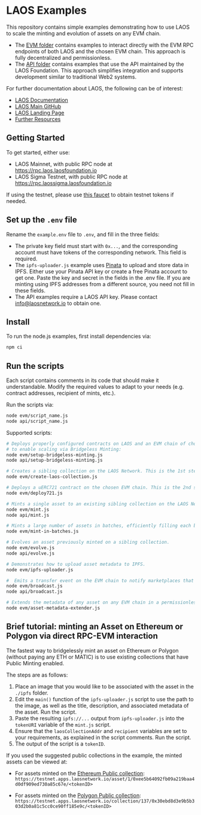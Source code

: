 # LAOS Examples

This repository contains simple examples demonstrating how to use LAOS to scale the minting and evolution of assets on any EVM chain.

* The [EVM folder](./evm) contains examples to interact directly with the EVM RPC endpoints of both LAOS and the chosen EVM chain. This approach is fully decentralized and permissionless.
* The [API folder](./api) contains examples that use the API maintained by the LAOS Foundation. This approach simplifies integration and supports development similar to traditional Web2 systems.

For further documentation about LAOS, the following can be of interest:

- [LAOS Documentation](https://docs.laosnetwork.io/)
- [LAOS Main GitHub](https://github.com/freeverseio/laos)
- [LAOS Landing Page](https://laosnetwork.io)
- [Further Resources](https://docs.laosnetwork.io/introduction/resources)

## Getting Started

To get started, either use:
* LAOS Mainnet, with public RPC node at https://rpc.laos.laosfoundation.io
* LAOS Sigma Testnet, with public RPC node at https://rpc.laossigma.laosfoundation.io

If using the testnet, please use [this faucet](https://testnet.apps.laosnetwork.io/faucet) to obtain testnet tokens if needed.

## Set up the `.env` file

Rename the `example.env` file to `.env`, and fill in the three fields:
* The private key field must start with `0x...`, and the corresponding account must have tokens of the corresponding network. This field is required.
* The `ipfs-uploader.js` example uses [Pinata](https://www.pinata.cloud/) to upload and store data in IPFS. Either use your Pinata API key or create a free Pinata account to get one. Paste the key and secret in the fields in the .env file. If you are minting using IPFS addresses from a different source, you need not fill in these fields.
* The API examples require a LAOS API key. Please contact info@laosnetwork.io to obtain one.

## Install

To run the node.js examples, first install dependencies via:

```bash
npm ci
```

## Run the scripts

Each script contains comments in its code that should make it understandable. Modify the required values to adapt to your needs (e.g. contract addresses, recipient of mints, etc.).  

Run the scripts via:

```bash
node evm/script_name.js
node api/script_name.js
```

Supported scripts:

```bash
# Deploys properly configured contracts on LAOS and an EVM chain of choice
# to enable scaling via Bridgeless Minting:
node evm/setup-bridgeless-minting.js
node api/setup-bridgeless-minting.js

# Creates a sibling collection on the LAOS Network. This is the 1st step used by 'setup-bridgeless-minting'.
node evm/create-laos-collection.js

# Deploys a uERC721 contract on the chosen EVM chain. This is the 2nd step used by 'setup-bridgeless-minting'.
node evm/deploy721.js

# Mints a single asset to an existing sibling collection on the LAOS Network.
node evm/mint.js
node api/mint.js

# Mints a large number of assets in batches, efficiently filling each block to maximize throughput.
node evm/mint-in-batches.js

# Evolves an asset previously minted on a sibling collection.
node evm/evolve.js
node api/evolve.js

# Demonstrates how to upload asset metadata to IPFS.
node evm/ipfs-uploader.js

#  Emits a transfer event on the EVM chain to notify marketplaces that do not yet natively integrate with LAOS.
node evm/broadcast.js
node api/broadcast.js

# Extends the metadata of any asset on any EVM chain in a permissionless manner.
node evm/asset-metadata-extender.js
```

## Brief tutorial: minting an Asset on Ethereum or Polygon via direct RPC-EVM interaction

The fastest way to bridgelessly mint an asset on Ethereum or Polygon (without paying any ETH or MATIC) is to use existing collections that have Public Minting enabled. 

The steps are as follows:

1. Place an image that you would like to be associated with the asset in the `./ipfs` folder.
2. Edit the `main()` function of the `ipfs-uploader.js` script to use the path to the image, as well as the title, description, and associated metadata of the asset. Run the script.
3. Paste the resulting `ipfs://...` output from `ipfs-uploader.js` into the `tokenURI` variable of the `mint.js` script.
4. Ensure that the `laosCollectionAddr` and `recipient` variables are set to your requirements, as explained in the script comments. Run the script.
5. The output of the script is a `tokenID`.

If you used the suggested public collections in the example, the minted assets can be viewed at:

* For assets minted on the [Ethereum Public collection](https://testnet.apps.laosnetwork.io/collection/1/0xee5B64092Fb09a219baa4D0DF909ED730A85c67e):
`https://testnet.apps.laosnetwork.io/asset/1/0xee5b64092fb09a219baa4d0df909ed730a85c67e/<tokenID>`

* For assets minted on the [Polygon Public collection](https://testnet.apps.laosnetwork.io/collection/137/0x0Cf5Fc5b64d60c13894328b16042a4D8F8398EbF):
`https://testnet.apps.laosnetwork.io/collection/137/0x30ebd8d3e9b5b303d2b0a81c5cc0ce90ff185e9c/<tokenID>`
